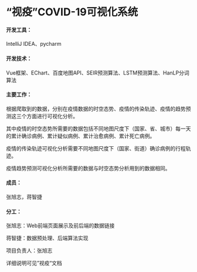 #  **“视疫”COVID-19可视化系统**

#### **开发工具**：

IntelliJ IDEA、pycharm

#### **开发技术**：

Vue框架、EChart、百度地图API、SEIR预测算法、LSTM预测算法、HanLP分词算法

#### 主要工作：

根据爬取到的数据，分别在疫情数据的时空态势、疫情的传染轨迹、疫情的趋势预测这三个方面进行可视化分析。

其中疫情的时空态势所需要的数据包括不同地图尺度下（国家、省、城市）每一天的累计确诊病例、累计疑似病例、累计治愈病例、累计死亡病例。

疫情的传染轨迹可视化分析需要不同地图尺度下（国家、街道）确诊病例的行程轨迹。

疫情趋势预测可视化分析所需要的数据与时空态势分析用到的数据相同。

#### **成员：**

张旭志，蒋智捷

#### **分工：**

张旭志：Web前端页面展示及前后端的数据链接

蒋智捷：数据预处理、后端算法实现

项目负责人：张旭志

详细说明可见”视疫“文档